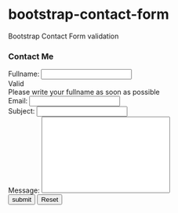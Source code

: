 # bootstrap-contact-form
Bootstrap Contact Form validation
<div class="contact-section p-3 bg-primary my-5 text-white">
          <div class="title text-left my-5">
      <h3 class="font-weight-bolder background-light text-center">Contact Me</h3>
     <form action="" class="w-50 m-auto was-validated">
      <div class="form-group">
         <label for="fullname">Fullname:</label>
        <input type="text" class="form-control" name="fullname" required>
        <div class="valid-feedback">Valid</div>
        <div class="invalid-feedback">Please write your fullname as soon as possible</div>
        </div>
       <div class="form-group">
          <label for="email">Email:</label>
        <input type="email" class="form-control" name="email">
      </div>
       <div class="form-group">
          <label for="subject">Subject:</label>
        <input type="text" class="form-control" name="subject">
      </div>
       <div class="form-group">
          <label for="message">Message:</label>
        <textarea name="message" style="resize: none" class="form-control" cols="30" rows="10"></textarea>
      </div>
      <div class="form-group">
        <input class="btn btn-secondary" type="submit" value="submit" placeholder="">
        <input class="btn btn-secondary" type="reset" value="Reset">
      </div>
     </form>
       </div>
     </form>
    </div>
       </div>


